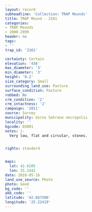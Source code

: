 ```yaml
---
layout: record
subheadline: 'Collection: TRAP Mounds'
title: TRAP Mound - 2161
categories:
- TRAP Mounds
- 2000-2999
header: no
tags:
- ''
trap_id: '2161'

certainty: Certain
elevation: '436'
max_diameter: '3'
min_diameter: '3'
height: '0.2'
size_category: Small
surrounding_land_use: Pasture
surface_condition: Pasture
robbed: No
crm_condition: '2'
crm_intactness: '2'
campaign: '2011'
source: Survey
municipality: Gorno Sahrane necropolis
locality: ''
bgcode: DS001
notes: |-
  Very low, flat and circular, stones.


rights: standard


maps:
  lat: 42.6285
  lon: 25.2442
date: 2018-05-16
land_use_source: Photo
photo: Good
bg_code: ''
akb_code: ''
latitude: '42.667506'
longitude: '25.22419'
---
```

